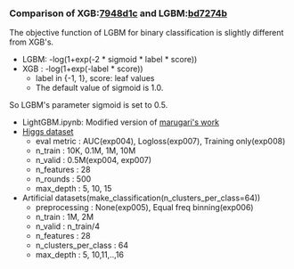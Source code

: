 ### Comparison of XGB:[7948d1c](https://github.com/dmlc/xgboost/tree/7948d1c7998eeb205f13740c5a1bb3f381c37b6a) and LGBM:[bd7274b](https://github.com/Microsoft/LightGBM/tree/bd7274baee41be744c9cf3969340fe8540000fad)

The objective function of LGBM for binary classification is slightly different from XGB's.
* LGBM: -log(1+exp(-2 * sigmoid * label * score))
* XGB : -log(1+exp(-label * score))
  * label in {-1, 1}, score: leaf values
  * The default value of sigmoid is 1.0.

So LGBM's parameter sigmoid is set to 0.5.

* LightGBM.ipynb: Modified version of [marugari's work](https://github.com/marugari/Notebooks/blob/ed6aa7835579ce9143850ed5956912895c984d56/LightGBM.ipynb)
* [Higgs dataset](https://archive.ics.uci.edu/ml/datasets/HIGGS)
  * eval metric          : AUC(exp004), Logloss(exp007), Training only(exp008)
  * n_train              : 10K, 0.1M, 1M, 10M
  * n_valid              : 0.5M(exp004, exp007)
  * n_features           : 28
  * n_rounds             : 500
  * max_depth            : 5, 10, 15
* Artificial datasets(make_classification(n_clusters_per_class=64))
  * preprocessing        : None(exp005), Equal freq binning(exp006)
  * n_train              : 1M, 2M
  * n_valid              : n_train/4
  * n_features           : 28
  * n_clusters_per_class : 64
  * max_depth            : 5, 10,11,..,16

